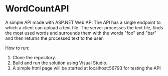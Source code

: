 # WordCountAPI

A simple API made with ASP.NET Web API
The API has a single endpoint to which a client can upload a text file. 
The server processes the text file, finds the most used words and surrounds them
with the words "foo" and "bar" and then returns the processed text to the user. 

How to run:
1. Clone the repository.
2. Build and run the solution using Visual Studio. 
3. A simple html page will be started at localhost:56793 for testing the API
